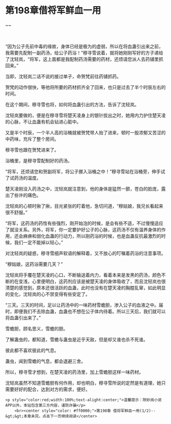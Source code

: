 # 第198章借将军鲜血一用
~~
    	    <p name="pagetop" href="javascript:void(0);" onclick="return false" style="line-height: 35px;padding: 10px;color: #333;"> </p><p>“因为公子先前中毒的缘故，身体已经是极为的虚弱，所以在将血蛊引出来之前，我需要先配制一副药汤，给公子药浴！”穆寻雪说着，就将她刚刚写好的方子递给了沈轻岚，“将军，这上面都是我配制药汤需要的药材，还烦请您派人去药铺里抓回来。”</p><p>当即，沈轻岚二话不说的接过单子，命贺梵前往药铺抓药。</p><p>贺梵的动作很快，等他将所要的药材抓齐全了回来，也只是过去了半个时辰左右的时间。</p><p>在这个期间，穆寻雪也将，如何将血蛊引出的方法，告诉了沈轻岚。</p><p>沈轻岚要做的，便是在穆寻雪将楚天凌身上的银针拔出之时，她用内力护住楚天凌的心脉，不让血蛊有机会钻进心脏中。</p><p>又是半个时辰，一个半人高的浴桶就被贺梵带人抬了进来，顿时一股浓郁又苦涩的中药味，充斥了整个房间。</p><p>穆寻雪也跟在贺梵进来了。</p><p>浴桶里，是穆寻雪配制好的药汤。</p><p>“将军，还烦请您和贺副将军，将公子挪入浴桶之中！”穆寻雪站在浴桶旁，伸手试了试药汤的温度。</p><p>楚天凌刚没入药汤之中，沈轻岚就注意到，他的身体是猛然一颤，苍白的脸庞，露出了些许的痛色。</p><p>沈轻岚的心顿时揪了揪，目光紧张的盯着他，急切问道，“穆姑娘，我兄长看起来很不舒服。”</p><p>“将军，这药汤的药性有些强烈，刚开始泡的时候，是会有些不适，不过慢慢适应了就没关系。另外，将军，你一定要护好公子的心脉，这药汤不仅有温养身体的作用，还会麻痹和弱化血蛊的行动力，所以刚药浴的时候，也是血蛊反抗最激烈的时候，我们一定不能掉以轻心。”</p><p>对沈轻岚的疑惑，穆寻雪细声软语的解释着，又不放心的叮嘱着药浴的注意事项。</p><p>“穆姑娘，这药浴需要几天？”</p><p>沈轻岚将手覆在楚天凌的心口，不断输送着内力，看着本来是发黑的药汤，颜色不断的在变浅，心里便明白，这药剂应该是被楚天凌的身体吸收了，而且沈轻岚也很清楚的感觉到，原本还很活跃的血蛊，此时也没有在楚天凌的胸膛乱窜，如此明显的变化，沈轻岚的心不禁变得有些安定了。</p><p>“三天。三天的时间，足以让药汤中的一味药材雪蟾胆，渗入公子的血液之中。届时，即便我们不去除血蛊，血蛊也不想在公子体内待着。所以三天后，我们就可以将血蛊引出来了。”</p><p>雪蟾胆，顾名思义，雪蟾的胆。</p><p>了解蛊虫的，都知道，雪蟾与蛊虫是近乎天敌，但是却又谁也杀不死谁。</p><p>彼此都不喜欢彼此的气息。</p><p>蛊虫，闻到雪蟾的气息，都会退避三舍。</p><p>所以，穆寻雪才想到，在楚天凌的药汤里，加上雪蟾胆这样一味药材。</p><p>沈轻岚虽然不知道雪蟾胆有何作用，却也明白，穆寻雪所说的定然是有道理，她只需要好好的配合，达到对方的需求，便好。</p>
    	
   	<p style="color:red;width:100%;text-alight:center;">温馨提示：除妙阅小说APP以外，本站包含第三方内容，谨防诈骗</p>
    	<br><center style="color: #ff0000;">第198章 借将军鲜血一用(1/2)--&gt;&gt;本章未完，点击下一页继续阅读</center>
    	